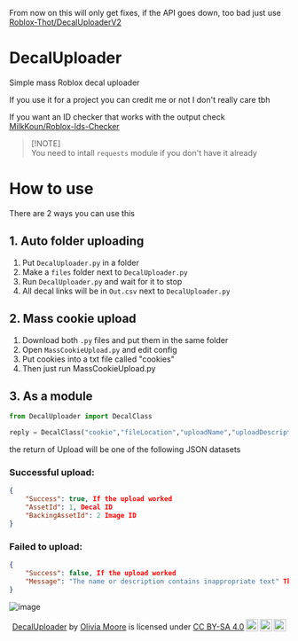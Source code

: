 From now on this will only get fixes, if the API goes down, too bad just use [Roblox-Thot/DecalUploaderV2](https://github.com/Roblox-Thot/DecalUploaderV2)

# DecalUploader
Simple mass Roblox decal uploader

If you use it for a project you can credit me or not I don't really care tbh

If you want an ID checker that works with the output check [MilkKoun/Roblox-Ids-Checker](https://github.com/MilkKoun/Roblox-Ids-Checker)

> [!NOTE]\
> You need to intall `requests` module if you don't have it already

# How to use
There are 2 ways you can use this
## 1. Auto folder uploading
1. Put `DecalUploader.py` in a folder
2. Make a `files` folder next to `DecalUploader.py`
3. Run `DecalUploader.py` and wait for it to stop
4. All decal links will be in `Out.csv` next to `DecalUploader.py`
## 2. Mass cookie upload
1. Download both `.py` files and put them in the same folder
2. Open `MassCookieUpload.py` and edit config
3. Put cookies into a txt file called "cookies"
4. Then just run MassCookieUpload.py
## 3. As a module
```python
from DecalUploader import DecalClass

reply = DecalClass("cookie","fileLocation","uploadName","uploadDescription").upload()
```
the return of Upload will be one of the following JSON datasets

### Successful upload:
```json
{
    "Success": true, If the upload worked
    "AssetId": 1, Decal ID
    "BackingAssetId": 2 Image ID
}
```

### Failed to upload:
```json
{
    "Success": false, If the upload worked
    "Message": "The name or description contains inappropriate text" The reason why it failed
}
```

![image](https://github.com/Roblox-Thot/DecalUploader/assets/67937010/06943b8d-fd15-4cea-9311-a824fe3ca897)


<div align="center"><p xmlns:cc="http://creativecommons.org/ns#" xmlns:dct="http://purl.org/dc/terms/"><a property="dct:title" rel="cc:attributionURL" href="https://github.com/Roblox-Thot/DecalUploader">DecalUploader</a> by <a rel="cc:attributionURL dct:creator" property="cc:attributionName" href="https://github.com/Roblox-Thot">Olivia Moore</a> is licensed under <a href="https://creativecommons.org/licenses/by-sa/4.0/?ref=chooser-v1" target="_blank" rel="license noopener noreferrer" style="display:inline-block;">CC BY-SA 4.0<img style="height:22px!important;margin-left:3px;vertical-align:text-bottom;" src="https://mirrors.creativecommons.org/presskit/icons/cc.svg?ref=chooser-v1" alt=""><img style="height:22px!important;margin-left:3px;vertical-align:text-bottom;" src="https://mirrors.creativecommons.org/presskit/icons/by.svg?ref=chooser-v1" alt=""><img style="height:22px!important;margin-left:3px;vertical-align:text-bottom;" src="https://mirrors.creativecommons.org/presskit/icons/sa.svg?ref=chooser-v1" alt=""></a></p></div>
